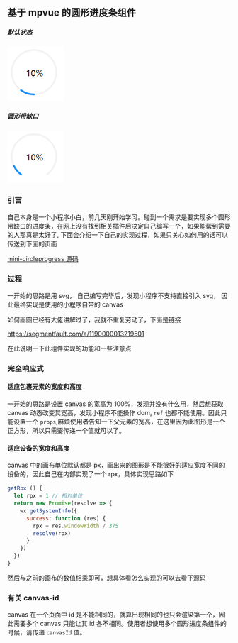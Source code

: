 ## 基于 mpvue 的圆形进度条组件

##### 默认状态

![基于 mpvue 的圆形进度条组件](基于mpvue的圆形进度条组件/default.jpg)

##### 圆形带缺口

![基于 mpvue 的圆形进度条组件](基于mpvue的圆形进度条组件/gap.jpg)

### 引言

自己本身是一个小程序小白，前几天刚开始学习。碰到一个需求是要实现多个圆形带缺口的进度条，在网上没有找到相关插件后决定自己编写一个，如果能帮到需要的人那真是太好了, 下面会介绍一下自己的实现过程，如果只关心如何用的话可以传送到下面的页面

[mini-circleprogress 源码](https://github.com/MLuminary/subentry/tree/master/mini-circleProgress)

### 过程

一开始的思路是用 svg， 自己编写完毕后，发现小程序不支持直接引入 svg， 因此最终实现是使用的小程序自带的 canvas

如何画圆已经有大佬讲解过了，我就不重复劳动了，下面是链接

https://segmentfault.com/a/1190000013219501

在此说明一下此组件实现的功能和一些注意点

### 完全响应式

#### 适应包裹元素的宽度和高度

一开始的思路是设置 canvas 的宽高为 100%，发现并没有什么用，然后想获取 canvas 动态改变其宽高，发现小程序不能操作 dom, `ref` 也都不能使用。因此只能设置一个 `props`,麻烦使用者告知一下父元素的宽高，在这里因为此图形是一个正方形，所以只需要传递一个值就可以了。

#### 适应设备的宽度和高度

canvas 中的画布单位默认都是 px，画出来的图形是不能很好的适应宽度不同的设备的，因此自己在内部实现了一个 rpx，具体实现思路如下

```js
getRpx () {
  let rpx = 1 // 相对单位
  return new Promise(resolve => {
    wx.getSystemInfo({
      success: function (res) {
        rpx = res.windowWidth / 375
        resolve(rpx)
      }
    })
  })
}
```
然后与之前的画布的数值相乘即可，想具体看怎么实现的可以去看下源码

### 有关 canvas-id

canvas 在一个页面中 id 是不能相同的，就算出现相同的也只会渲染第一个，因此需要多个 canvas 只能让其 id 各不相同。使用者想使用多个圆形进度条组件的时候，请传递 `canvasId` 值。

